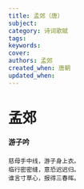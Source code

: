 ```yaml
---
title: 孟郊（唐）
subject: 
category: 诗词歌赋
tags: 
keywords: 
cover: 
authors: 孟郊
created_when: 唐朝
updated_when: 
---
```


# 孟郊

#### 游子吟

```
慈母手中线，游子身上衣。
临行密密缝，意恐迟迟归。
谁言寸草心，报得三春晖。
```
